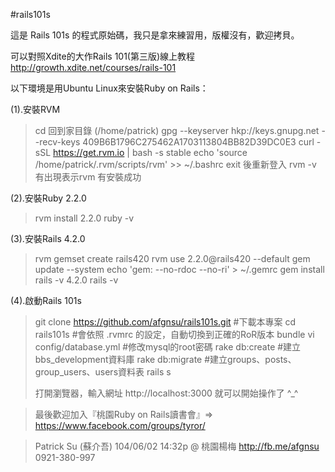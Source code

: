 #rails101s

這是 Rails 101s 的程式原始碼，我只是拿來練習用，版權沒有，歡迎拷貝。

可以對照Xdite的大作Rails 101(第三版)線上教程
http://growth.xdite.net/courses/rails-101


以下環境是用Ubuntu Linux來安裝Ruby on Rails：

(1).安裝RVM
>    cd   回到家目錄 (/home/patrick)
>    gpg --keyserver hkp://keys.gnupg.net --recv-keys 409B6B1796C275462A1703113804BB82D39DC0E3
>    curl -sSL https://get.rvm.io | bash -s stable
>    echo 'source /home/patrick/.rvm/scripts/rvm' >> ~/.bashrc
>    exit    後重新登入
>    rvm -v   有出現表示rvm 有安裝成功

(2).安裝Ruby 2.2.0
>    rvm install 2.2.0
>    ruby -v

(3).安裝Rails 4.2.0
>    rvm gemset create rails420
>    rvm use 2.2.0@rails420 --default
>    gem update --system
>    echo 'gem: --no-rdoc --no-ri' > ~/.gemrc
>    gem install rails -v 4.2.0
>    rails -v

(4).啟動Rails 101s
>    git clone https://github.com/afgnsu/rails101s.git    #下載本專案
>    cd rails101s   #會依照 .rvmrc 的設定，自動切換到正確的RoR版本
>    bundle
>    vi config/database.yml    #修改mysql的root密碼
>    rake db:create    #建立bbs_development資料庫
>    rake db:migrate   #建立groups、posts、group_users、users資料表
>    rails s
>
>    打開瀏覽器，輸入網址 http://localhost:3000 就可以開始操作了 ^_^


>最後歡迎加入『桃園Ruby on Rails讀書會』=> https://www.facebook.com/groups/tyror/

>Patrick Su (蘇介吾)
>104/06/02 14:32p @ 桃園楊梅
>http://fb.me/afgnsu
>0921-380-997
